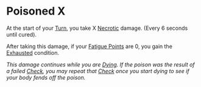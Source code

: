 # Poisoned X
At the start of your [Turn](../Game%20Procedures/Turn.md), you take X [Necrotic](../Damage%20Types/Necrotic.md) damage. (Every 6 seconds until cured).

After taking this damage, if your [Fatigue Points](../Player%20Characters/Derived%20Statistics/Fatigue%20Points.md) are 0, you gain the [Exhausted](Exhausted.md) condition.

*This damage continues while you are [Dying](Dying.md). If the poison was the result of a failed [Check](../Game%20Procedures/Check.md), you may repeat that [Check](../Game%20Procedures/Check.md) once you start dying to see if your body fends off the poison.*